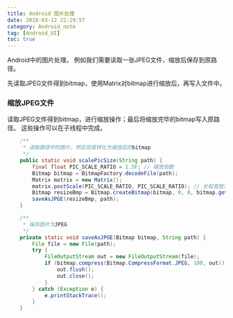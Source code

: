```yaml
---
title: Android 图片处理
date: 2018-03-12 22:19:57
category: Android_note
tag: [Android_UI]
toc: true
---
```


Android中的图片处理。
例如我们需要读取一张JPEG文件，缩放后保存到原路径。

先读取JPEG文件得到bitmap，使用Matrix对bitmap进行缩放后，再写入文件中。

### 缩放JPEG文件
读取JPEG文件得到bitmap，进行缩放操作；最后将缩放完毕的bitmap写入原路径。
这些操作可以在子线程中完成。
```java
    /**
     * 读取路径中的图片，然后将其转化为缩放后的bitmap
     */
    public static void scalePicSize(String path) {
        final float PIC_SCALE_RATIO = 1.5F; // 缩放倍数
        Bitmap bitmap = BitmapFactory.decodeFile(path);
        Matrix matrix = new Matrix();
        matrix.postScale(PIC_SCALE_RATIO, PIC_SCALE_RATIO); // 长和宽放大缩小的比例
        Bitmap resizeBmp = Bitmap.createBitmap(bitmap, 0, 0, bitmap.getWidth(), bitmap.getHeight(), matrix, true);
        saveAsJPGE(resizeBmp, path);
    }

    /**
     * 保存图片为JPEG
     */
    private static void saveAsJPGE(Bitmap bitmap, String path) {
        File file = new File(path);
        try {
            FileOutputStream out = new FileOutputStream(file);
            if (bitmap.compress(Bitmap.CompressFormat.JPEG, 100, out)) {
                out.flush();
                out.close();
            }
        } catch (Exception e) {
            e.printStackTrace();
        }
    }
```